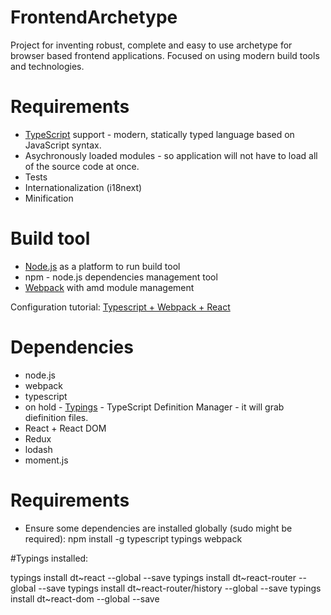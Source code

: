 # FrontendArchetype
Project for inventing robust, complete and easy to use archetype for browser based frontend applications. Focused on using modern build tools and technologies.

# Requirements
- [TypeScript](https://www.typescriptlang.org/) support - modern, statically typed language based on JavaScript syntax.
- Asychronously loaded modules - so application will not have to load all of the source code at once.
- Tests
- Internationalization (i18next)
- Minification


# Build tool
- [Node.js](https://nodejs.org/en/) as a platform to run build tool
- npm - node.js dependencies management tool
- [Webpack](https://webpack.github.io/) with amd module management

Configuration tutorial: [Typescript + Webpack + React](https://www.typescriptlang.org/docs/handbook/react-&-webpack.html)

# Dependencies
- node.js
- webpack
- typescript
- on hold - [Typings](https://github.com/typings/typings) - TypeScript Definition Manager - it will grab diefinition files.
- React + React DOM
- Redux
- lodash
- moment.js

# Requirements
- Ensure some dependencies are installed globally (sudo might be required):
 npm install -g typescript typings webpack




#Typings installed:

typings install dt~react --global --save
typings install dt~react-router --global --save
typings install dt~react-router/history --global --save
typings install dt~react-dom --global --save